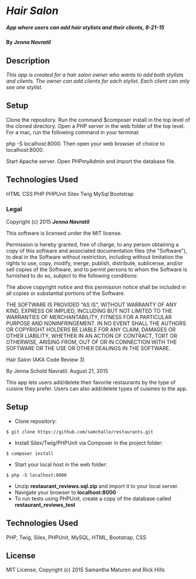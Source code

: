 # _Hair Salon_

##### _App where users can add hair stylists and their clients, 8-21-15_

#### By _**Jenna Navratil**_

## Description

_This app is created for a hair salon owner who wants to add both stylists and clients. The owner can add clients for each stylist. Each client can only see one stylist._

## Setup

Clone the repository. Run the command $composer install in the top level of the cloned directory. Open a PHP server in the web folder of the top level. For a mac, run the following command in your terminal:

php -S localhost:8000. Then open your web browser of choice to localhost:8000.

Start Apache server. Open PHPmyAdmin and import the database file.

## Technologies Used

HTML
CSS
PHP
PHPUnit
Silex
Twig
MySql
Bootstrap

### Legal


Copyright (c) 2015 **_Jenna Navratil_**

This software is licensed under the MIT license.

Permission is hereby granted, free of charge, to any person obtaining a copy
of this software and associated documentation files (the "Software"), to deal
in the Software without restriction, including without limitation the rights
to use, copy, modify, merge, publish, distribute, sublicense, and/or sell
copies of the Software, and to permit persons to whom the Software is
furnished to do so, subject to the following conditions:

The above copyright notice and this permission notice shall be included in
all copies or substantial portions of the Software.

THE SOFTWARE IS PROVIDED "AS IS", WITHOUT WARRANTY OF ANY KIND, EXPRESS OR
IMPLIED, INCLUDING BUT NOT LIMITED TO THE WARRANTIES OF MERCHANTABILITY,
FITNESS FOR A PARTICULAR PURPOSE AND NONINFRINGEMENT. IN NO EVENT SHALL THE
AUTHORS OR COPYRIGHT HOLDERS BE LIABLE FOR ANY CLAIM, DAMAGES OR OTHER
LIABILITY, WHETHER IN AN ACTION OF CONTRACT, TORT OR OTHERWISE, ARISING FROM,
OUT OF OR IN CONNECTION WITH THE SOFTWARE OR THE USE OR OTHER DEALINGS IN
THE SOFTWARE.





Hair Salon (AKA Code Review 3)


By Jenna Schold Navratil. August 21, 2015

This app lets users add/delete their favorite restaurants by the type of cuisine they prefer. Users can also add/delete types of cuisines to the app.

Setup
----------
* Clone repository:
```console
$ git clone https://github.com/samchalle/restaurants.git
```
* Install Silex/Twig/PHPUnit via Composer in the project folder:
```console
$ composer install
```
* Start your local host in the web folder:
```console
$ php -S localhost:8000
```
* Unzip **restaurant_reviews.sql.zip** and import it to your local server.
* Navigate your browser to **localhost:8000**
* To run tests using PHPUnit, create a copy of the database called **restaurant_reviews_test**

Technologies Used
----------
PHP, Twig, Silex, PHPUnit, MySQL, HTML, Bootstrap, CSS

License
----------
MIT License, Copyright (c) 2015 Samantha Maturen and Rick Hills
